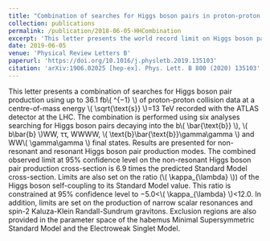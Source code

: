 ```yaml
---
title: "Combination of searches for Higgs boson pairs in proton-proton collisions at sqrt(s) = 13 TeV with the ATLAS detector"
collection: publications
permalink: /publication/2018-06-05-HHCombination
excerpt: 'This letter presents the world record limit on Higgs boson pair production at the LHC. My doctoral research contributed significantly to this result.'
date: 2019-06-05
venue: 'Physical Review Letters B'
paperurl: 'https://doi.org/10.1016/j.physletb.2019.135103'
citation: 'arXiv:1906.02025 [hep-ex]. Phys. Lett. B 800 (2020) 135103'
---
```


This letter presents a combination of searches for Higgs boson pair production using up to 36.1 fb\\( ^{−1} \\) of proton-proton collision data at a centre-of-mass energy \\( \sqrt{\text{s}} \\)=13 TeV recorded with the ATLAS detector at the LHC. The combination is performed using six analyses searching for Higgs boson pairs decaying into the b\\( \bar{\text{b}} \\), \\( b\bar{b} \\)WW, ττ, WWWW, \\( \text{b}\bar{\text{b}}\gamma\gamma \\) and WW\\( \gamma\gamma \\) final states. Results are presented for non-resonant and resonant Higgs boson pair production modes. The combined observed limit at 95% confidence level on the non-resonant Higgs boson pair production cross-section is 6.9 times the predicted Standard Model cross-section. Limits are also set on the ratio (\\( \kappa_{\lambda} \\)) of the Higgs boson self-coupling to its Standard Model value. This ratio is constrained at 95% confidence level to −5.0<\\( \kappa_{\lambda} \\)<12.0. In addition, limits are set on the production of narrow scalar resonances and spin-2 Kaluza-Klein Randall-Sundrum gravitons. Exclusion regions are also provided in the parameter space of the habemus Minimal Supersymmetric Standard Model and the Electroweak Singlet Model.